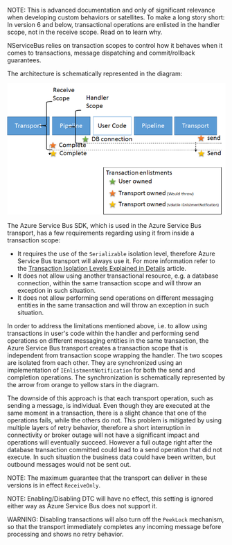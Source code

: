 NOTE: This is advanced documentation and only of significant relevance when developing custom behaviors or satellites. To make a long story short: In version 6 and below, transactional operations are enlisted in the handler scope, not in the receive scope. Read on to learn why.

NServiceBus relies on transaction scopes to control how it behaves when it comes to transactions, message dispatching and commit/rollback guarantees. 

The architecture is schematically represented in the diagram:

![Transactions v6](transactions-v6.png)

The Azure Service Bus SDK, which is used in the Azure Service Bus transport, has a few requirements regarding using it from inside a transaction scope:

 * It requires the use of the `Serializable` isolation level, therefore Azure Service Bus transport will always use it. For more information refer to the [Transaction Isolation Levels Explained in Details](http://www.dotnetspeak.com/data/transaction-isolation-levels-explained-in-details/) article. 
 * It does not allow using another transactional resource, e.g. a database connection, within the same transaction scope and will throw an exception in such situation.
 * It does not allow performing send operations on different messaging entities in the same transaction and will throw an exception in such situation.

In order to address the limitations mentioned above, i.e. to allow using transactions in user's code within the handler and performing send operations on different messaging entities in the same transaction, the Azure Service Bus transport creates a transaction scope that is independent from transaction scope wrapping the handler. The two scopes are isolated from each other. They are synchronized using an implementation of `IEnlistmentNotification` for both the send and completion operations. The synchronization is schematically represented by the arrow from orange to yellow stars in the diagram.

The downside of this approach is that each transport operation, such as sending a message, is individual. Even though they are executed at the same moment in a transaction, there is a slight chance that one of the operations fails, while the others do not. This problem is mitigated by using multiple layers of retry behavior, therefore a short interruption in connectivity or broker outage will not have a significant impact and operations will eventually succeed. However a full outage right after the database transaction committed could lead to a send operation that did not execute. In such situation the business data could have been written, but outbound messages would not be sent out.

NOTE: The maximum guarantee that the transport can deliver in these versions is in effect `ReceiveOnly`.

NOTE: Enabling/Disabling DTC will have no effect, this setting is ignored either way as Azure Service Bus does not support it.

WARNING: Disabling transactions will also turn off the `PeekLock` mechanism, so that the transport immediately completes any incoming message before processing and shows no retry behavior.
